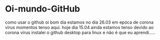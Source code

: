 # Oi-mundo-GitHub
como usar o github
oi bom dia estamos no dia 26.03 em epóca de corona virus
momentos tenso aqui.
hoje dia 15.04 ainda estamos tenso devido ao corona vírus
instalei o github desktop para linux e não é que eu aprendi.....
